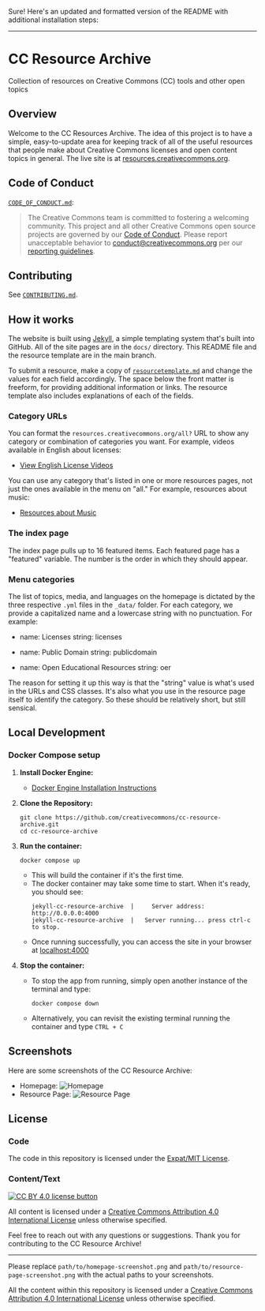 Sure! Here's an updated and formatted version of the README with additional installation steps:

---

# CC Resource Archive

Collection of resources on Creative Commons (CC) tools and other open topics

## Overview

Welcome to the CC Resources Archive. The idea of this project is to have a simple, easy-to-update area for keeping track of all of the useful resources that people make about Creative Commons licenses and open content topics in general. The live site is at [resources.creativecommons.org](https://resources.creativecommons.org/).

## Code of Conduct

[`CODE_OF_CONDUCT.md`](https://github.com/creativecommons/.github/blob/main/CODE_OF_CONDUCT.md):
> The Creative Commons team is committed to fostering a welcoming community. This project and all other Creative Commons open source projects are governed by our [Code of Conduct](https://opensource.creativecommons.org/community/code-of-conduct/). Please report unacceptable behavior to [conduct@creativecommons.org](mailto:conduct@creativecommons.org) per our [reporting guidelines](https://opensource.creativecommons.org/community/code-of-conduct/enforcement/).

## Contributing

See [`CONTRIBUTING.md`](https://github.com/creativecommons/.github/blob/main/CONTRIBUTING.md).

## How it works

The website is built using [Jekyll](http://jekyllrb.com/docs/home/), a simple templating system that's built into GitHub. All of the site pages are in the `docs/` directory. This README file and the resource template are in the main branch.

To submit a resource, make a copy of [`resourcetemplate.md`](https://github.com/creativecommons/cc-resource-archive/blob/main/resourcetemplate.md) and change the values for each field accordingly. The space below the front matter is freeform, for providing additional information or links. The resource template also includes explanations of each of the fields.

### Category URLs

You can format the `resources.creativecommons.org/all?` URL to show any category or combination of categories you want. For example, videos available in English about licenses:

- [View English License Videos](http://resources.creativecommons.org/all/?&topic=licenses&medium=video&language=en)

You can use any category that's listed in one or more resources pages, not just the ones available in the menu on "all." For example, resources about music:

- [Resources about Music](http://resources.creativecommons.org/all/?&topic=music)

### The index page

The index page pulls up to 16 featured items. Each featured page has a "featured" variable. The number is the order in which they should appear.

### Menu categories

The list of topics, media, and languages on the homepage is dictated by the three respective `.yml` files in the `_data/` folder. For each category, we provide a capitalized name and a lowercase string with no punctuation. For example:

- name: Licenses
  string: licenses

- name: Public Domain
  string: publicdomain

- name: Open Educational Resources
  string: oer

The reason for setting it up this way is that the "string" value is what's used in the URLs and CSS classes. It's also what you use in the resource page itself to identify the category. So these should be relatively short, but still sensical.

## Local Development

### Docker Compose setup

1. **Install Docker Engine:**
   - [Docker Engine Installation Instructions](https://docs.docker.com/engine/install/)

2. **Clone the Repository:**
   ```shell
   git clone https://github.com/creativecommons/cc-resource-archive.git
   cd cc-resource-archive
   ```

3. **Run the container:**
   ```shell
   docker compose up
   ```
   - This will build the container if it's the first time.
   - The docker container may take some time to start. When it's ready, you should see:
     ```
     jekyll-cc-resource-archive  |     Server address: http://0.0.0.0:4000
     jekyll-cc-resource-archive  |   Server running... press ctrl-c to stop.
     ```
   - Once running successfully, you can access the site in your browser at [localhost:4000](http://localhost:4000/)

4. **Stop the container:**
   - To stop the app from running, simply open another instance of the terminal and type:
     ```shell
     docker compose down
     ```
   - Alternatively, you can revisit the existing terminal running the container and type `CTRL + C`

## Screenshots

Here are some screenshots of the CC Resource Archive:

- Homepage: ![Homepage](path/to/homepage-screenshot.png)
- Resource Page: ![Resource Page](path/to/resource-page-screenshot.png)

## License

### Code

The code in this repository is licensed under the [Expat/MIT License](LICENSE).

### Content/Text

[![CC BY 4.0 license button](https://licensebuttons.net/l/by/4.0/88x31.png#floatleft)](https://creativecommons.org/licenses/by/4.0/)

All content is licensed under a [Creative Commons Attribution 4.0 International License](https://creativecommons.org/licenses/by/4.0/) unless otherwise specified.

Feel free to reach out with any questions or suggestions. Thank you for contributing to the CC Resource Archive!

---

Please replace `path/to/homepage-screenshot.png` and `path/to/resource-page-screenshot.png` with the actual paths to your screenshots.

All the content within this repository is licensed under a [Creative Commons
Attribution 4.0 International License][cc-by] unless otherwise specified.

[cc-by-png]: https://licensebuttons.net/l/by/4.0/88x31.png#floatleft "CC BY 4.0 license button"
[cc-by]: https://creativecommons.org/licenses/by/4.0/ "Creative Commons Attribution 4.0 International License"

